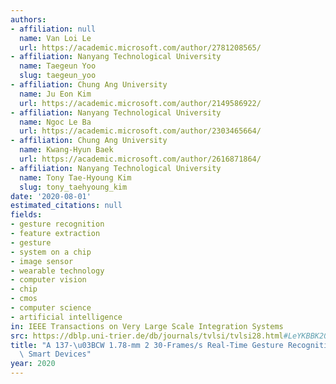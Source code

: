 ```yaml
---
authors:
- affiliation: null
  name: Van Loi Le
  url: https://academic.microsoft.com/author/2781208565/
- affiliation: Nanyang Technological University
  name: Taegeun Yoo
  slug: taegeun_yoo
- affiliation: Chung Ang University
  name: Ju Eon Kim
  url: https://academic.microsoft.com/author/2149586922/
- affiliation: Nanyang Technological University
  name: Ngoc Le Ba
  url: https://academic.microsoft.com/author/2303465664/
- affiliation: Chung Ang University
  name: Kwang-Hyun Baek
  url: https://academic.microsoft.com/author/2616871864/
- affiliation: Nanyang Technological University
  name: Tony Tae-Hyoung Kim
  slug: tony_taehyoung_kim
date: '2020-08-01'
estimated_citations: null
fields:
- gesture recognition
- feature extraction
- gesture
- system on a chip
- image sensor
- wearable technology
- computer vision
- chip
- cmos
- computer science
- artificial intelligence
in: IEEE Transactions on Very Large Scale Integration Systems
src: https://dblp.uni-trier.de/db/journals/tvlsi/tvlsi28.html#LeYKBBK20
title: "A 137-\u03BCW 1.78-mm 2 30-Frames/s Real-Time Gesture Recognition SoC for\
  \ Smart Devices"
year: 2020
---
```

